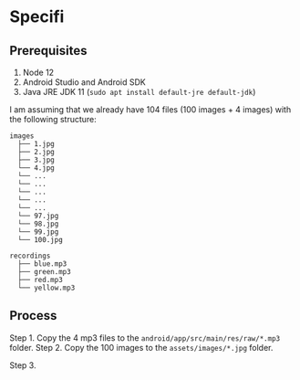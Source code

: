 # Specifi

## Prerequisites

1. Node 12
2. Android Studio and Android SDK
3. Java JRE JDK 11 (`sudo apt install default-jre default-jdk`)

I am assuming that we already have 104 files (100 images + 4 images) with the following structure:

```
images
  ├── 1.jpg
  ├── 2.jpg
  ├── 3.jpg
  └── 4.jpg
  └── ...
  └── ...
  └── ...
  └── ...
  └── ...
  └── 97.jpg
  └── 98.jpg
  └── 99.jpg
  └── 100.jpg

recordings
  ├── blue.mp3
  ├── green.mp3
  ├── red.mp3
  └── yellow.mp3
```

## Process

Step 1. Copy the 4 mp3 files to the `android/app/src/main/res/raw/*.mp3` folder.
Step 2. Copy the 100 images to the `assets/images/*.jpg` folder.

Step 3.
